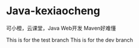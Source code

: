 # Java-kexiaocheng
可小橙，云课堂，Java Web开发
Maven好难懂

This is for the test branch
This is for the dev branch